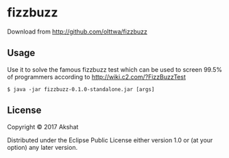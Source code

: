 # fizzbuzz

Download from http://github.com/olttwa/fizzbuzz

## Usage

Use it to solve the famous fizzbuzz test which can be used to screen
99.5% of programmers according to http://wiki.c2.com/?FizzBuzzTest

    $ java -jar fizzbuzz-0.1.0-standalone.jar [args]

## License

Copyright © 2017 Akshat

Distributed under the Eclipse Public License either version 1.0 or (at
your option) any later version.
